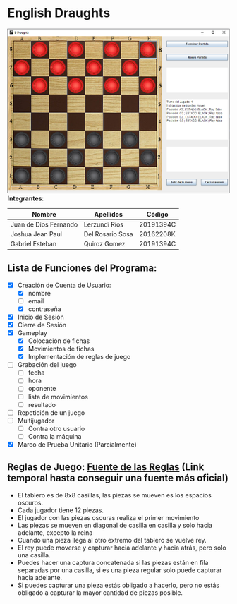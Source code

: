 # English Draughts
 ![alt text](SPRINT_2/EDraughts/recursos/Imagenes/GUI.PNG)
**Integrantes**:
 
| Nombre                | Apellidos     | Código    |
| --------------------- | ------------- | --------- |
| Juan de Dios Fernando | Lerzundi Ríos | 20191394C |
| Joshua Jean Paul  | Del Rosario Sosa | 20162208K |
| Gabriel Esteban  | Quiroz Gomez | 20191394C |
 
## Lista de Funciones del Programa:
- [X] Creación de Cuenta de Usuario:
    - [X] nombre
    - [ ] email
    - [X] contraseña
- [X] Inicio de Sesión
- [X] Cierre de Sesión
- [X] Gameplay
    - [X] Colocación de fichas
    - [X] Movimientos de fichas
    - [X] Implementación de reglas de juego 
- [ ] Grabación del juego
    - [ ] fecha 
    - [ ] hora 
    - [ ] oponente
    - [ ] lista de movimientos
    - [ ] resultado
- [ ] Repetición de un juego
- [ ] Multijugador
    - [ ] Contra otro usuario
    - [ ] Contra la máquina
- [X] Marco de Prueba Unitario (Parcialmente) 

## Reglas de Juego: [Fuente de las Reglas](https://www.draughtsforandroid.com/news/draughts-different-rules-game-53.html) (Link temporal hasta conseguir una fuente más oficial)
- El tablero es de 8x8 casillas, las piezas se mueven es los espacios oscuros.
- Cada jugador tiene 12 piezas.
- El jugador con las piezas oscuras realiza el primer movimiento
- Las piezas se mueven en diagonal de casilla en casilla y solo hacia adelante, excepto la reina
- Cuando una pieza llega al otro extremo del tablero se vuelve rey.
- El rey puede moverse y capturar hacia adelante y hacia atrás, pero solo una casilla.
- Puedes hacer una captura concatenada si las piezas están en fila separadas por una casilla, si es una pieza regular solo puede capturar hacia adelante.
- Si puedes capturar una pieza estás obligado a hacerlo, pero no estás obligado a capturar la mayor cantidad de piezas posible.